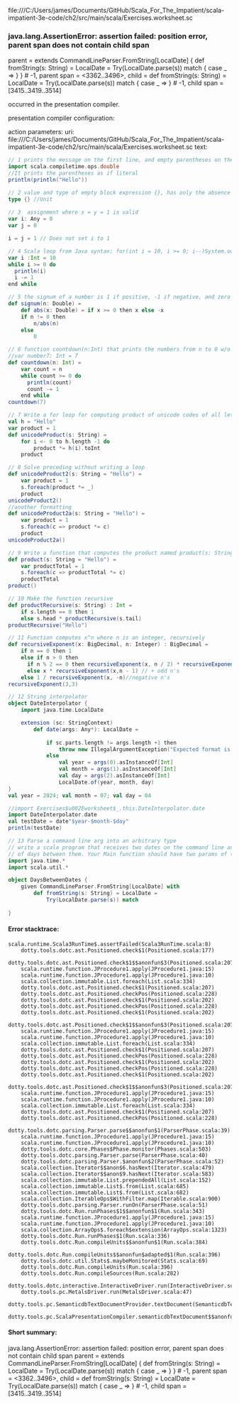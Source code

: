 file:///C:/Users/james/Documents/GitHub/Scala_For_The_Impatient/scala-impatient-3e-code/ch2/src/main/scala/Exercises.worksheet.sc
### java.lang.AssertionError: assertion failed: position error, parent span does not contain child span
parent      =  extends CommandLineParser.FromString[LocalDate] {
  def fromString(s: String) =
    LocalDate =
      Try(LocalDate.parse(s)) match
        {
          case _ =>
            <empty>
        }
} # -1,
parent span = <3362..3496>,
child       = def fromString(s: String) =
  LocalDate =
    Try(LocalDate.parse(s)) match
      {
        case _ =>
          <empty>
      } # -1,
child span  = [3415..3419..3514]

occurred in the presentation compiler.

presentation compiler configuration:


action parameters:
uri: file:///C:/Users/james/Documents/GitHub/Scala_For_The_Impatient/scala-impatient-3e-code/ch2/src/main/scala/Exercises.worksheet.sc
text:
```scala
// 1 prints the message on the first line, and empty parentheses on the second line
import scala.compiletime.ops.double
//It prints the parentheses as if literal
println(println("Hello"))

// 2 value and type of empty block expression {}, has only the absence of meaningful data
type {} //Unit
 
// 3  assignment where x = y = 1 is valid
var i: Any = 0
var j = 0

i = j = 1 // Does not set i to 1

// 4 Scala loop from Java syntax: for(int i = 10, i >= 0; i--)System.out.println(i);
var i :Int = 10
while i >= 0 do
  println(i)
  i -= 1
end while

// 5 the signum of a number is 1 if positive, -1 if negative, and zero if 0
def signum(n: Double) =
    def abs(x: Double) = if x >= 0 then x else -x
    if n != 0 then
        n/abs(n)
    else
        0

// 6 function countdown(n:Int) that prints the numbers from n to 0 w/o returning val
//var number7: Int = 7
def countdown(n: Int) =
    var count = n
    while count >= 0 do
      println(count)
      count -= 1
    end while
countdown(7)    

// 7 Write a for loop for computing product of unicode codes of all letters in str.
val h = "Hello"
var product = 1
def unicodeProduct(s: String) =
    for i <- 0 to h.length -1 do
        product *= h(i).toInt
    product

// 8 Solve preceding without writing a loop
def unicodeProduct2(s: String = "Hello") =
    var product = 1
    s.foreach(product *= _)
    product
unicodeProduct2()
//another formatting
def unicodeProduct2a(s: String = "Hello") =
    var product = 1
    s.foreach(c => product *= c)
    product
unicodeProduct2a()

// 9 Write a function that computes the product named product(s: String)
def product(s: String = "Hello") =
    var productTotal = 1
    s.foreach(c => productTotal *= c)
    productTotal
product()

// 10 Make the function recursive
def productRecursive(s: String) : Int =
    if s.length == 0 then 1
    else s.head * productRecursive(s.tail)
productRecursive("Hello")        

// 11 Function computes x^n where n is an integer, recursively
def recursiveExponent(x: BigDecimal, n: Integer) : BigDecimal =
    if n == 0 then 1
    else if n > 0 then
      if n % 2 == 0 then recursiveExponent(x, n / 2) * recursiveExponent(x, n / 2) // + even n's
      else x * recursiveExponent(x,n - 1) // + odd n's
    else 1 / recursiveExponent(x, -n)//negative n's
recursiveExponent(3,3)

// 12 String interpolator
object DateInterpolator {
    import java.time.LocalDate

    extension (sc: StringContext)
        def date(args: Any*): LocalDate =
            
            if sc.parts.length != args.length +1 then
                throw new IllegalArgumentException("Expected format is 'yyyy-mm-dd'.")
            else
                val year = args(0).asInstanceOf[Int]
                val month = args(1).asInstanceOf[Int] 
                val day = args(2).asInstanceOf[Int]
                LocalDate.of(year, month, day)
}
val year = 2024; val month = 07; val day = 04

//import Exercises$u002Eworksheet$_.this.DateInterpolator.date
import DateInterpolator.date
val testDate = date"$year-$month-$day"
println(testDate)  

// 13 Parse a command line arg into an arbitrary type
// write a scala program that receives two dates on the command line and prints the number
// of days between them. Your Main function should have two params of type LocalDate.
import java.time.*
import scala.util.* 

object DaysBetweenDates {
    given CommandLineParser.FromString[LocalDate] with
        def fromString(s: String) = LocalDate =
            Try(LocalDate.parse(s)) match
                
}


```



#### Error stacktrace:

```
scala.runtime.Scala3RunTime$.assertFailed(Scala3RunTime.scala:8)
	dotty.tools.dotc.ast.Positioned.check$1(Positioned.scala:177)
	dotty.tools.dotc.ast.Positioned.check$1$$anonfun$3(Positioned.scala:207)
	scala.runtime.function.JProcedure1.apply(JProcedure1.java:15)
	scala.runtime.function.JProcedure1.apply(JProcedure1.java:10)
	scala.collection.immutable.List.foreach(List.scala:334)
	dotty.tools.dotc.ast.Positioned.check$1(Positioned.scala:207)
	dotty.tools.dotc.ast.Positioned.checkPos(Positioned.scala:228)
	dotty.tools.dotc.ast.Positioned.check$1(Positioned.scala:202)
	dotty.tools.dotc.ast.Positioned.checkPos(Positioned.scala:228)
	dotty.tools.dotc.ast.Positioned.check$1(Positioned.scala:202)
	dotty.tools.dotc.ast.Positioned.check$1$$anonfun$3(Positioned.scala:207)
	scala.runtime.function.JProcedure1.apply(JProcedure1.java:15)
	scala.runtime.function.JProcedure1.apply(JProcedure1.java:10)
	scala.collection.immutable.List.foreach(List.scala:334)
	dotty.tools.dotc.ast.Positioned.check$1(Positioned.scala:207)
	dotty.tools.dotc.ast.Positioned.checkPos(Positioned.scala:228)
	dotty.tools.dotc.ast.Positioned.check$1(Positioned.scala:202)
	dotty.tools.dotc.ast.Positioned.checkPos(Positioned.scala:228)
	dotty.tools.dotc.ast.Positioned.check$1(Positioned.scala:202)
	dotty.tools.dotc.ast.Positioned.check$1$$anonfun$3(Positioned.scala:207)
	scala.runtime.function.JProcedure1.apply(JProcedure1.java:15)
	scala.runtime.function.JProcedure1.apply(JProcedure1.java:10)
	scala.collection.immutable.List.foreach(List.scala:334)
	dotty.tools.dotc.ast.Positioned.check$1(Positioned.scala:207)
	dotty.tools.dotc.ast.Positioned.checkPos(Positioned.scala:228)
	dotty.tools.dotc.parsing.Parser.parse$$anonfun$1(ParserPhase.scala:39)
	scala.runtime.function.JProcedure1.apply(JProcedure1.java:15)
	scala.runtime.function.JProcedure1.apply(JProcedure1.java:10)
	dotty.tools.dotc.core.Phases$Phase.monitor(Phases.scala:503)
	dotty.tools.dotc.parsing.Parser.parse(ParserPhase.scala:40)
	dotty.tools.dotc.parsing.Parser.$anonfun$2(ParserPhase.scala:52)
	scala.collection.Iterator$$anon$6.hasNext(Iterator.scala:479)
	scala.collection.Iterator$$anon$9.hasNext(Iterator.scala:583)
	scala.collection.immutable.List.prependedAll(List.scala:152)
	scala.collection.immutable.List$.from(List.scala:685)
	scala.collection.immutable.List$.from(List.scala:682)
	scala.collection.IterableOps$WithFilter.map(Iterable.scala:900)
	dotty.tools.dotc.parsing.Parser.runOn(ParserPhase.scala:51)
	dotty.tools.dotc.Run.runPhases$1$$anonfun$1(Run.scala:343)
	scala.runtime.function.JProcedure1.apply(JProcedure1.java:15)
	scala.runtime.function.JProcedure1.apply(JProcedure1.java:10)
	scala.collection.ArrayOps$.foreach$extension(ArrayOps.scala:1323)
	dotty.tools.dotc.Run.runPhases$1(Run.scala:336)
	dotty.tools.dotc.Run.compileUnits$$anonfun$1(Run.scala:384)
	dotty.tools.dotc.Run.compileUnits$$anonfun$adapted$1(Run.scala:396)
	dotty.tools.dotc.util.Stats$.maybeMonitored(Stats.scala:69)
	dotty.tools.dotc.Run.compileUnits(Run.scala:396)
	dotty.tools.dotc.Run.compileSources(Run.scala:282)
	dotty.tools.dotc.interactive.InteractiveDriver.run(InteractiveDriver.scala:161)
	dotty.tools.pc.MetalsDriver.run(MetalsDriver.scala:47)
	dotty.tools.pc.SemanticdbTextDocumentProvider.textDocument(SemanticdbTextDocumentProvider.scala:32)
	dotty.tools.pc.ScalaPresentationCompiler.semanticdbTextDocument$$anonfun$1(ScalaPresentationCompiler.scala:246)
```
#### Short summary: 

java.lang.AssertionError: assertion failed: position error, parent span does not contain child span
parent      =  extends CommandLineParser.FromString[LocalDate] {
  def fromString(s: String) =
    LocalDate =
      Try(LocalDate.parse(s)) match
        {
          case _ =>
            <empty>
        }
} # -1,
parent span = <3362..3496>,
child       = def fromString(s: String) =
  LocalDate =
    Try(LocalDate.parse(s)) match
      {
        case _ =>
          <empty>
      } # -1,
child span  = [3415..3419..3514]